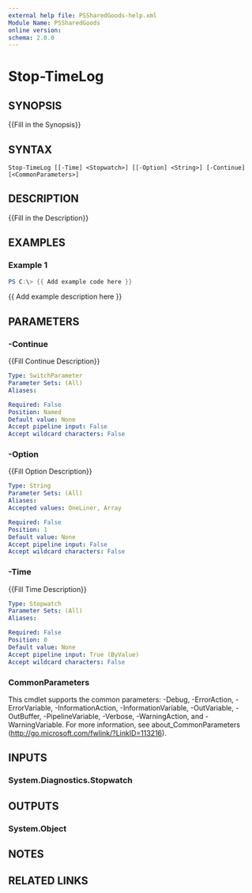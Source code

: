 ```yaml
---
external help file: PSSharedGoods-help.xml
Module Name: PSSharedGoods
online version:
schema: 2.0.0
---
```


# Stop-TimeLog

## SYNOPSIS
{{Fill in the Synopsis}}

## SYNTAX

```
Stop-TimeLog [[-Time] <Stopwatch>] [[-Option] <String>] [-Continue] [<CommonParameters>]
```

## DESCRIPTION
{{Fill in the Description}}

## EXAMPLES

### Example 1
```powershell
PS C:\> {{ Add example code here }}
```

{{ Add example description here }}

## PARAMETERS

### -Continue
{{Fill Continue Description}}

```yaml
Type: SwitchParameter
Parameter Sets: (All)
Aliases:

Required: False
Position: Named
Default value: None
Accept pipeline input: False
Accept wildcard characters: False
```

### -Option
{{Fill Option Description}}

```yaml
Type: String
Parameter Sets: (All)
Aliases:
Accepted values: OneLiner, Array

Required: False
Position: 1
Default value: None
Accept pipeline input: False
Accept wildcard characters: False
```

### -Time
{{Fill Time Description}}

```yaml
Type: Stopwatch
Parameter Sets: (All)
Aliases:

Required: False
Position: 0
Default value: None
Accept pipeline input: True (ByValue)
Accept wildcard characters: False
```

### CommonParameters
This cmdlet supports the common parameters: -Debug, -ErrorAction, -ErrorVariable, -InformationAction, -InformationVariable, -OutVariable, -OutBuffer, -PipelineVariable, -Verbose, -WarningAction, and -WarningVariable. For more information, see about_CommonParameters (http://go.microsoft.com/fwlink/?LinkID=113216).

## INPUTS

### System.Diagnostics.Stopwatch

## OUTPUTS

### System.Object
## NOTES

## RELATED LINKS
